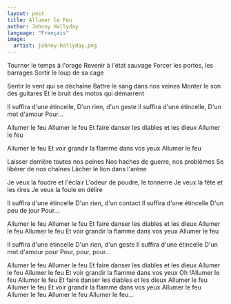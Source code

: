 ```yaml
---
layout: post
title: Allumer le Feu
author: Johnny Hallyday
language: "Français"
image:
  artist: johnny-hallyday.png
---
```

Tourner le temps à l'orage
Revenir à l'état sauvage
Forcer les portes, les barrages
Sortir le loup de sa cage

Sentir le vent qui se déchaîne
Battre le sang dans nos veines
Monter le son des guitares
Et le bruit des motos qui démarrent

Il suffira d'une étincelle,
D'un rien, d'un geste
Il suffira d'une étincelle,
D'un mot d'amour
Pour...

Allumer le feu
Allumer le feu
Et faire danser les diables et les dieux
Allumer le feu


Allumer le feu
Et voir grandir la flamme dans vos yeux
Allumer le feu

Laisser derrière toutes nos peines
Nos haches de guerre, nos problèmes
Se libérer de nos chaînes
Lâcher le lion dans l'arène

Je veux la foudre et l'éclair
L'odeur de poudre, le tonnerre
Je veux la fête et les rires
Je veux la foule en délire

Il suffira d'une étincelle
D'un rien, d'un contact
Il suffira d'une étincelle
D'un peu de jour
Pour...

Allumer le feu
Allumer le feu
Et faire danser les diables et les dieux
Allumer le feu
Allumer le feu
Et voir grandir la flamme dans vos yeux
Allumer le feu

Il suffira d'une étincelle
D'un rien, d'un geste
Il suffira d'une étincelle
D'un mot d'amour pour
Pour, pour, pour...

Allumer le feu
Allumer le feu
Et faire danser les diables et les dieux
Allumer le feu
Allumer le feu
Et voir grandir la flamme dans vos yeux
Oh !Allumer le feu
Allumer le feu
Et faire danser les diables et les dieux
Allumer le feu
Allumer le feu
Et voir grandir la flamme dans vos yeux
Allumer le feu
Allumer le feu
Allumer le feu
Allumer le feu...
